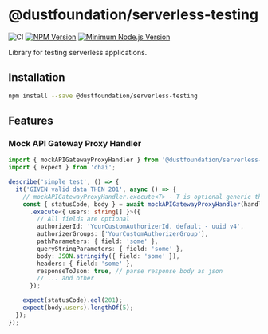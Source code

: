 # @dustfoundation/serverless-testing

![CI](https://github.com/DustFoundation/serverless-testing/actions/workflows/ci.yml/badge.svg)
[![NPM Version](https://badgen.net/npm/v/@dustfoundation/serverless-testing)](https://npmjs.com/package/@dustfoundation/serverless-testing)
[![Minimum Node.js Version](https://badgen.net/npm/node/@dustfoundation/serverless-testing)](https://npmjs.com/package/@dustfoundation/serverless-testing)

Library for testing serverless applications.

## Installation

```sh
npm install --save @dustfoundation/serverless-testing
```

## Features

### Mock API Gateway Proxy Handler

```ts
import { mockAPIGatewayProxyHandler } from '@dustfoundation/serverless-testing';
import { expect } from 'chai';

describe('simple test', () => {
  it('GIVEN valid data THEN 201', async () => {
    // mockAPIGatewayProxyHandler.execute<T> - T is optional generic that describes response body type
    const { statusCode, body } = await mockAPIGatewayProxyHandler(handler)
      .execute<{ users: string[] }>({
        // All fields are optional
        authorizerId: 'YourCustomAuthorizerId, default - uuid v4',
        authorizerGroups: ['YourCustomAuthorizerGroup'],
        pathParameters: { field: 'some' },
        queryStringParameters: { field: 'some' },
        body: JSON.stringify({ field: 'some' }),
        headers: { field: 'some' },
        responseToJson: true, // parse response body as json
        // ... and other
      });

    expect(statusCode).eql(201);
    expect(body.users).lengthOf(5);
  });
});
```
